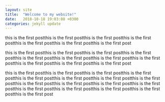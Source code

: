 ```yaml
---
layout: site
title:  "Welcome to my website!"
date:   2018-10-18 19:03:08 +0300
categories: jekyll update
---
```


this is the first postthis is the first postthis is the first postthis is the first postthis is the first postthis is the first postthis is the first post

this is the first postthis is the first postthis is the first postthis is the first postthis is the first postthis is the first postthis is the first postthis is the first postthis is the first postthis is the first postthis is the first post

this is the first postthis is the first postthis is the first postthis is the first postthis is the first postthis is the first postthis is the first postthis is the first postthis is the first postthis is the first postthis is the first postthis is the first postthis is the first postthis is the first postthis is the first postthis is the first postthis is the first post
